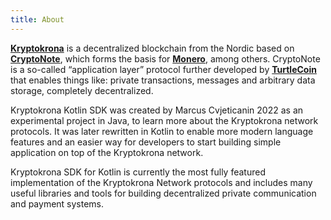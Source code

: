 ```yaml
---
title: About
---
```


<a href="https://www.kryptokrona.org/" target="_blank">**Kryptokrona**</a>
 is a decentralized blockchain from the Nordic based on <a href="https://en.wikipedia.org/wiki/CryptoNote" target="_blank">**CryptoNote**</a>, which forms the basis for <a href="https://www.getmonero.org/" target="_blank">**Monero**</a>, among others. 
CryptoNote is a so-called “application layer” protocol further developed by <a href="https://docs.turtlecoin.lol/" target="_blank">**TurtleCoin**</a> that enables things like: private transactions, messages and arbitrary data storage, completely decentralized.

Kryptokrona Kotlin SDK was created by Marcus Cvjeticanin 2022 as an experimental project in Java, to learn more about the Kryptokrona network protocols.
It was later rewritten in Kotlin to enable more modern language features and an easier way for developers to start building simple application on top of the
Kryptokrona network.

Kryptokrona SDK for Kotlin is currently the most fully featured implementation of the Kryptokrona Network protocols and 
includes many useful libraries and tools for building decentralized private communication and payment systems.